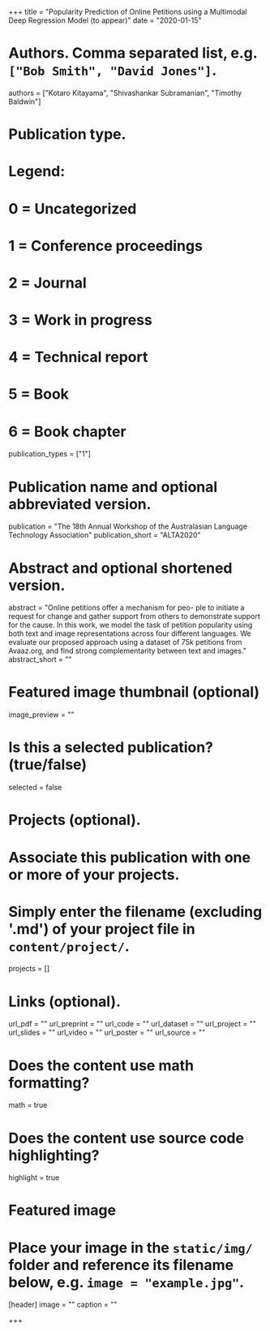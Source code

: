 +++
title = "Popularity Prediction of Online Petitions using a Multimodal Deep Regression Model (to appear)"
date = "2020-01-15"

# Authors. Comma separated list, e.g. `["Bob Smith", "David Jones"]`.
authors = ["Kotaro Kitayama", "Shivashankar Subramanian", "Timothy Baldwin"]

# Publication type.
# Legend:
# 0 = Uncategorized
# 1 = Conference proceedings
# 2 = Journal
# 3 = Work in progress
# 4 = Technical report
# 5 = Book
# 6 = Book chapter
publication_types = ["1"]

# Publication name and optional abbreviated version.
publication = "The 18th Annual Workshop of the Australasian Language Technology Association"
publication_short = "ALTA2020"

# Abstract and optional shortened version.
abstract = "Online petitions offer a mechanism for peo- ple to initiate a request for change and gather support from others to demonstrate support for the cause. In this work, we model the task of petition popularity using both text and image representations across four different languages. We evaluate our proposed approach using a dataset of 75k petitions from Avaaz.org, and find strong complementarity between text and images."
abstract_short = ""

# Featured image thumbnail (optional)
image_preview = ""

# Is this a selected publication? (true/false)
selected = false

# Projects (optional).
#   Associate this publication with one or more of your projects.
#   Simply enter the filename (excluding '.md') of your project file in `content/project/`.
projects = []

# Links (optional).
url_pdf = ""
url_preprint = ""
url_code = ""
url_dataset = ""
url_project = ""
url_slides = ""
url_video = ""
url_poster = ""
url_source = ""

# Does the content use math formatting?
math = true

# Does the content use source code highlighting?
highlight = true

# Featured image
# Place your image in the `static/img/` folder and reference its filename below, e.g. `image = "example.jpg"`.
[header]
image = ""
caption = ""

+++
